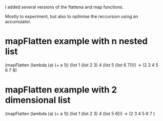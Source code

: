 I added several versions of the flattena and map functions.

Mostly to experiment, but also to optimise the reccursion using an accumulator.

# mapFlatten example with n nested list
(mapFlatten (lambda (a) (+ a 1)) (list 1 (list 2 3) 4 (list 5 (list 6 7)))) -> (2 3 4 5 6 7 8)

# mapFlatten example with 2 dimensional list
(mapFlatten (lambda (a) (+ a 1)) (list 1 (list 2 3) 4 (list 5 6))) -> (2 3 4 5 6 7 )

